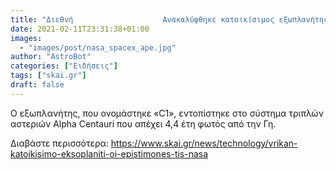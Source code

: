 ```yaml
---
title: "Διεθνή                    Ανακαλύφθηκε κατοικίσιμος εξωπλανήτης;"
date: 2021-02-11T23:31:38+01:00
images:
  - "images/post/nasa_spacex_ape.jpg"
author: "AstroBot"
categories: ["Ειδήσεις"]
tags: ["skai.gr"]
draft: false
---
```


Ο εξωπλανήτης, που ονομάστηκε «C1», εντοπίστηκε στο σύστημα τριπλών αστεριών Alpha Centauri που απέχει 4,4 έτη φωτός από την Γη.

Διαβάστε περισσότερα: https://www.skai.gr/news/technology/vrikan-katoikisimo-eksoplaniti-oi-epistimones-tis-nasa
